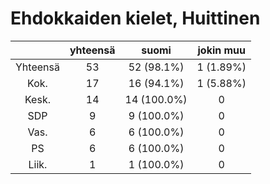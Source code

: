 # Ehdokkaiden kielet, Huittinen

| |yhteensä|suomi|jokin muu|
|:---:|:---:|:---:|:---:|
|Yhteensä|53|52 (98.1%)|1 (1.89%)|
|Kok.|17|16 (94.1%)|1 (5.88%)|
|Kesk.|14|14 (100.0%)|0|
|SDP|9|9 (100.0%)|0|
|Vas.|6|6 (100.0%)|0|
|PS|6|6 (100.0%)|0|
|Liik.|1|1 (100.0%)|0|

